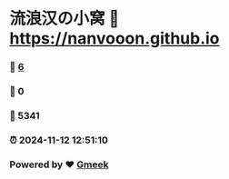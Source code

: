 # 流浪汉の小窝 :link: https://nanvooon.github.io 
### :page_facing_up: [6](https://nanvooon.github.io/tag.html) 
### :speech_balloon: 0 
### :hibiscus: 5341 
### :alarm_clock: 2024-11-12 12:51:10 
### Powered by :heart: [Gmeek](https://github.com/Meekdai/Gmeek)

